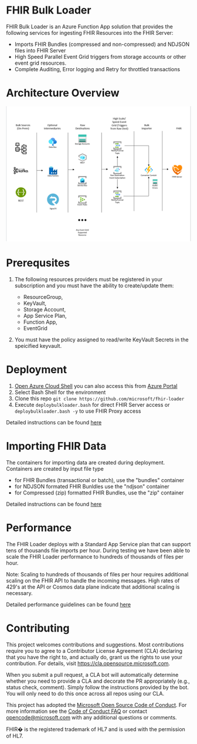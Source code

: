# FHIR Bulk Loader

FHIR Bulk Loader is an Azure Function App solution that provides the following services for ingesting FHIR Resources into the FHIR Server:
 + Imports FHIR Bundles (compressed and non-compressed) and NDJSON files into FHIR Server 
 + High Speed Parallel Event Grid triggers from storage accounts or other event grid resources.
 + Complete Auditing, Error logging and Retry for throttled transactions 

# Architecture Overview
![Bulk Loader](docs/images/architecture/bulkloadarch.png)

# Prerequsites
1. The following resources providers must be registered in your subscription and you must have the ability to create/update them:
   + ResourceGroup, 
   + KeyVault, 
   + Storage Account, 
   + App Service Plan, 
   + Function App, 
   + EventGrid

2. You must have the policy assigned to read/write KeyVault Secrets in the speicified keyvault.

# Deployment
1. [Open Azure Cloud Shell](https://shell.azure.com) you can also access this from [Azure Portal](https://portal.azure.com)
2. Select Bash Shell for the environment 
3. Clone this repo ```git clone https://github.com/microsoft/fhir-loader```
4. Execute ```deploybulkloader.bash``` for direct FHIR Server access or ```deploybulkloader.bash -y``` to use FHIR Proxy access

Detailed instructions can be found [here](docs/deployment.md)

# Importing FHIR Data
The containers for importing data are created during deployment.  Containers are created by input file type
- for FHIR Bundles (transactional or batch), use the "bundles" container
- for NDJSON formated FHIR Bunldles use the "ndjson" container
- for Compressed (zip) formatted FHIR Bundles, use the "zip" container

Detailed instructions can be found [here](docs/deployment.md) 

# Performance 
The FHIR Loader deploys with a Standard App Service plan that can support tens of thousands file imports per hour.  During testing we have been able to scale the FHIR Loader performance to hundreds of thousands of files per hour.  

Note:  Scaling to hundreds of thousands of files per hour requires additional scaling on the FHIR API to handle the incoming messages.  High rates of 429's at the API or Cosmos data plane indicate that additional scaling is necessary. 

Detailed performance guidelines can be found [here](docs/performance.md) 

# Contributing

This project welcomes contributions and suggestions.  Most contributions require you to agree to a
Contributor License Agreement (CLA) declaring that you have the right to, and actually do, grant us
the rights to use your contribution. For details, visit https://cla.opensource.microsoft.com.

When you submit a pull request, a CLA bot will automatically determine whether you need to provide
a CLA and decorate the PR appropriately (e.g., status check, comment). Simply follow the instructions
provided by the bot. You will only need to do this once across all repos using our CLA.

This project has adopted the [Microsoft Open Source Code of Conduct](https://opensource.microsoft.com/codeofconduct/).
For more information see the [Code of Conduct FAQ](https://opensource.microsoft.com/codeofconduct/faq/) or
contact [opencode@microsoft.com](mailto:opencode@microsoft.com) with any additional questions or comments.

FHIR� is the registered trademark of HL7 and is used with the permission of HL7.
